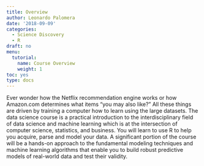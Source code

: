 ```yaml
---
title: Overview
author: Leonardo Palomera
date: '2018-09-09'
categories:
  - Science Discovery
  - R
draft: no
menu:
  tutorial:
    name: Course Overview
    weight: 1
toc: yes
type: docs
---
```




Ever wonder how the Netflix recommendation engine works or how Amazon.com determines what items “you may also like?” All these things are driven by training a computer how to learn using the large datasets. The data science course is a practical introduction to the interdisciplinary field of data science and machine learning which is at the intersection of computer science, statistics, and business. You will learn to use R to help you acquire, parse and model your data. A significant portion of the course will be a hands-on approach to the fundamental modeling techniques and machine learning algorithms that enable you to build robust predictive models of real-world data and test their validity.
